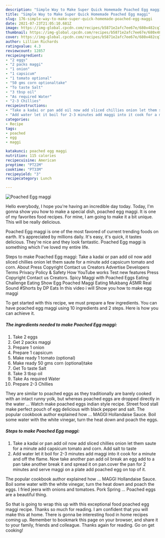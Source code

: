 ```yaml
---
description: "Simple Way to Make Super Quick Homemade Poached Egg maggi"
title: "Simple Way to Make Super Quick Homemade Poached Egg maggi"
slug: 176-simple-way-to-make-super-quick-homemade-poached-egg-maggi
date: 2021-07-23T21:05:10.681Z
image: https://img-global.cpcdn.com/recipes/b5871e2afc7ee67e/680x482cq70/poached-egg-maggi-recipe-main-photo.jpg
thumbnail: https://img-global.cpcdn.com/recipes/b5871e2afc7ee67e/680x482cq70/poached-egg-maggi-recipe-main-photo.jpg
cover: https://img-global.cpcdn.com/recipes/b5871e2afc7ee67e/680x482cq70/poached-egg-maggi-recipe-main-photo.jpg
author: Lillian Richards
ratingvalue: 4.3
reviewcount: 12857
recipeingredient:
- "2 eggs"
- "2 packs maggi"
- "1 onion"
- "1 capsicum"
- "1 tomato optional"
- "50 gms corn optionaltake"
- "To taste Salt"
- "3 tbsp oil"
- "As required Water"
- "2-3 Chillies"
recipeinstructions:
- "Take a kadai or pan add oil now add sliced chillies onion let them saute for a minute add capsicum tomato and corn. Add salt to taste"
- "Add water let it boil for 2-3 minutes add maggi into it cook for a minute and off the flame. Now take another pan add oil break an egg add to a pan take another break it and spread it on pan.cover the pan for 2 minutes and serve maggi on a plate add poached egg on top of it."
categories:
- Recipe
tags:
- poached
- egg
- maggi

katakunci: poached egg maggi 
nutrition: 115 calories
recipecuisine: American
preptime: "PT22M"
cooktime: "PT33M"
recipeyield: "3"
recipecategory: Lunch

---
```



![Poached Egg maggi](https://img-global.cpcdn.com/recipes/b5871e2afc7ee67e/680x482cq70/poached-egg-maggi-recipe-main-photo.jpg)

Hello everybody, I hope you're having an incredible day today. Today, I'm gonna show you how to make a special dish, poached egg maggi. It is one of my favorites food recipes. For mine, I am going to make it a bit unique. This will be really delicious.

Poached Egg maggi is one of the most favored of current trending foods on earth. It's appreciated by millions daily. It's easy, it's quick, it tastes delicious. They're nice and they look fantastic. Poached Egg maggi is something which I've loved my entire life.

Steps to make Poached Egg maggi: Take a kadai or pan add oil now add sliced chillies onion let them saute for a minute add capsicum tomato and corn. About Press Copyright Contact us Creators Advertise Developers Terms Privacy Policy &amp; Safety How YouTube works Test new features Press Copyright Contact us Creators. Spicy Maggi with Poached Eggs Eating Challenge Eating Show Egg Poached Maggi Eating Mukbang ASMR Real Sound #Shorts by DP Eats In this video i will Show you how to make egg maggi


To get started with this recipe, we must prepare a few ingredients. You can have poached egg maggi using 10 ingredients and 2 steps. Here is how you can achieve it.

<!--inarticleads1-->

##### The ingredients needed to make Poached Egg maggi:

1. Take 2 eggs
1. Get 2 packs maggi
1. Prepare 1 onion
1. Prepare 1 capsicum
1. Make ready 1 tomato (optional)
1. Make ready 50 gms corn (optional)take
1. Get To taste Salt
1. Take 3 tbsp oil
1. Take As required Water
1. Prepare 2-3 Chillies


They are similar to poached eggs as they traditionally are barely cooked with an intact runny yolk, but whereas poached eggs are dropped directly in the water … Watch make poached eggs indian style recipe. Street food stall make perfect pouch of egg delicious with black pepper and salt. The popular cookbook author explained how … MAGGI Hollandaise Sauce. Boil some water with the white vinegar, turn the heat down and poach the eggs. 

<!--inarticleads2-->

##### Steps to make Poached Egg maggi:

1. Take a kadai or pan add oil now add sliced chillies onion let them saute for a minute add capsicum tomato and corn. Add salt to taste
1. Add water let it boil for 2-3 minutes add maggi into it cook for a minute and off the flame. Now take another pan add oil break an egg add to a pan take another break it and spread it on pan.cover the pan for 2 minutes and serve maggi on a plate add poached egg on top of it.


The popular cookbook author explained how … MAGGI Hollandaise Sauce. Boil some water with the white vinegar, turn the heat down and poach the eggs. I fried jeera with onions and tomatoes. Pork Spring … Poached eggs are a beautiful thing. 

So that is going to wrap this up with this exceptional food poached egg maggi recipe. Thanks so much for reading. I am confident that you will make this at home. There is gonna be interesting food in home recipes coming up. Remember to bookmark this page on your browser, and share it to your family, friends and colleague. Thanks again for reading. Go on get cooking!
